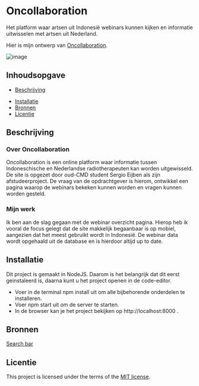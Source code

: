 <!-- > _Fork_ deze leertaak en ga aan de slag. Onderstaande outline ga je gedurende deze taak in jouw eigen GitHub omgeving uitwerken. De instructie vind je in: [docs/INSTRUCTIONS.md](docs/INSTRUCTIONS.md) -->

# Oncollaboration
<!-- Geef je project een titel en schrijf in één zin wat het is -->
Het platform waar artsen uit Indonesië webinars kunnen kijken en informatie uitwisselen met artsen uit Nederland. 

<!-- Voeg een link toe naar Github Pages 🌐-->
Hier is mijn ontwerp van [Oncollaboration](https://server-side-rendering-server-side-website-swvr.onrender.com/).

<!-- Voeg een mooie poster visual toe 📸 -->
![image](https://github.com/user-attachments/assets/f42766f2-da00-4a44-84e5-294aa2168dfd)



## Inhoudsopgave

  * [Beschrijving](#beschrijving)
  <!--* [Gebruik](#gebruik)--> <!-- * [Kenmerken](#kenmerken)-->
  * [Installatie](#installatie)
  * [Bronnen](#bronnen)
  * [Licentie](#licentie)

## Beschrijving
<!-- In de Beschrijving staat kort beschreven wat voor project het is en wat je hebt gemaakt -->

### Over Oncollaboration
Oncollaboration is een online platform waar informatie tussen Indoneschische en Nederlandse radiotherapeuten kan worden uitgewisseld. De site is opgezet door oud-CMD student Sergio Eijben als zijn afstudeerproject. De vraag van de opdrachtgever is hierom, ontwikkel een pagina waarop de webinars bekeken kunnen worden en vragen kunnen worden gesteld.

### Mijn werk
Ik ben aan de slag gegaan met de webinar overzicht pagina. Hierop heb ik vooral de focus gelegt dat de site makkelijk begaanbaar is op mobiel, aangezien dat het meest gebruikt wordt in Indonesië. De webinar data wordt opgehaald uit de database en is hierdoor altijd up to date. 



<!-- ## Gebruik -->
<!--Bij Gebruik staat hoe je project er uit ziet, hoe het werkt en wat je er mee kan. -->

<!-- ## Kenmerken -->
<!-- Bij Kenmerken staat welke technieken zijn gebruikt en hoe. Wat is de HTML structuur? Wat zijn de belangrijkste dingen in CSS? Wat is er met Javascript gedaan en hoe? Misschien heb je een framwork of library gebruikt? -->

## Installatie
<!-- Bij Instalatie staat hoe een andere developer aan jouw repo kan werken -->

Dit project is gemaakt in NodeJS. Daarom is het belangrijk dat dit eerst geinstaleerd is, daarna kunt u het project openen in de code-editor.
- Voer in de terminal npm install uit om alle bijbehorende onderdelen te installeren.
- Voer npm start uit om de server te starten.
- In de browser kan je het project bekijken op http://localhost:8000 .

## Bronnen
[Search bar](https://www.codingnepalweb.com/search-bar-html-css-javascript/)
## Licentie

This project is licensed under the terms of the [MIT license](./LICENSE).
